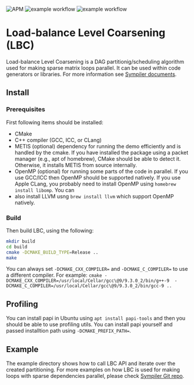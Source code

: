 
![APM](https://badgen.net/github/license/micromatch/micromatch)
![example workflow](https://github.com/sympiler/lbc/actions/workflows/cmakeUbuntu.yml/badge.svg)
![example workflow](https://github.com/sympiler/lbc/actions/workflows/cmakeMac.yml/badge.svg)

# Load-balance Level Coarsening (LBC)
Load-balance Level Coarsening is a DAG partitionig/scheduling 
algorithm used for making sparse matrix loops parallel. 
It can be used within code generators or libraries. For more information see 
[Sympiler documents](https://www.sympiler.com/docs/lbc/).

## Install

### Prerequisites
First following items should be installed:
* CMake
* C++ compiler (GCC, ICC, or CLang)
* METIS (optional) dependency for running the demo efficiently 
and is handled by the cmake. If you have installed the package using
a packet manager (e.g., apt of homebrew), CMake should be able to detect it. 
Otherwise, it installs METIS from source internally. 
* OpenMP (optional) for running some parts of the code in parallel. If you 
use GCC/ICC then OpenMP should be supported natively. If you use Apple CLang,
you probably need to install OpenMP using `homebrew install libomp`. You can 
* also install LLVM usng `brew install llvm` which support OpenMP natively.


### Build
Then build LBC, using the following:

```bash
mkdir build
cd build
cmake -DCMAKE_BUILD_TYPE=Release ..
make
```


You can always set `-DCMAKE_CXX_COMPILER=` and `-DCMAKE_C_COMPILER=` to use 
a different compiler. For example:
`cmake -DCMAKE_CXX_COMPILER=/usr/local/Cellar/gcc\@9/9.3.0_2/bin/g++-9 
-DCMAKE_C_COMPILER=/usr/local/Cellar/gcc\@9/9.3.0_2/bin/gcc-9 ..`

## Profiling
You can install papi in Ubuntu using `apt install papi-tools` and then you 
should be able to use profiling utils. You can install papi yourself and 
passed installtion path using `-DCMAKE_PREFIX_PATH=`.

## Example
The example directory shows how to call LBC API and iterate over 
the created partitioning. For more examples on how LBC is used for
making loops with sparse dependencies parallel, please check 
[Sympiler Git repo](https://github.com/sympiler/sympiler).

